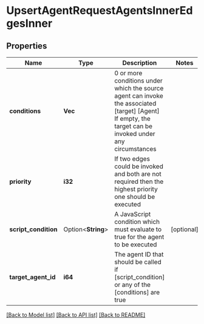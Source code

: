 # UpsertAgentRequestAgentsInnerEdgesInner

## Properties

Name | Type | Description | Notes
------------ | ------------- | ------------- | -------------
**conditions** | **Vec<i64>** | 0 or more conditions under which the source agent can invoke the associated [target] [Agent] If empty, the target can be invoked under any circumstances | 
**priority** | **i32** | If two edges could be invoked and both are not required then the highest priority one should be executed | 
**script_condition** | Option<**String**> | A JavaScript condition which must evaluate to true for the agent to be executed | [optional]
**target_agent_id** | **i64** | The agent ID that should be called if [script_condition] or any of the [conditions] are true | 

[[Back to Model list]](../README.md#documentation-for-models) [[Back to API list]](../README.md#documentation-for-api-endpoints) [[Back to README]](../README.md)


